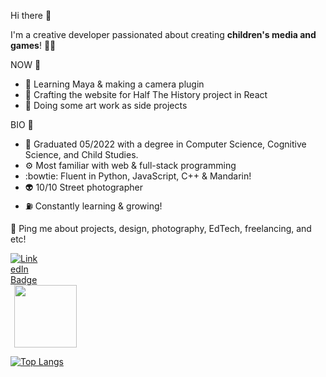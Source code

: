 Hi there 👋

I'm a creative developer passionated about creating **children's media and games**! 👶🏻


NOW 🌱
- 🎦  Learning Maya & making a camera plugin
- 👀 Crafting the website for Half The History project in React
- 🌈 Doing some art work as side projects 


BIO 🍟
- 🧠 Graduated 05/2022 with a degree in Computer Science, Cognitive Science, and Child Studies. 
- ⚙️ Most familiar with web & full-stack programming
- :bowtie: Fluent in Python, JavaScript, C++ & Mandarin! 
- 👽 10/10 Street photographer 
- ⛽ Constantly learning & growing!



💬 Ping me about projects, design, photography, EdTech, freelancing, and etc!
<div>
  <div style='width:30%'>
    <div id="badges" style='width:50px;'>
      <a href="https://www.linkedin.com/in/mengqi-irina-wang-2290bb153/">
        <img src="https://img.shields.io/badge/LinkedIn-blue?style=for-the-badge&logo=linkedin&logoColor=white" alt="LinkedIn Badge"/>
      </a>
  </div>
  <div style='width:70%'>
    <div id="header" align="right" >
      <img src="https://media.giphy.com/media/M9gbBd9nbDrOTu1Mqx/giphy.gif" width="100"/>
    </div>
  </div>
</div>


<!-- [![GitHub Streak](https://github-readme-streak-stats.herokuapp.com/?user=irina-wang)](https://git.io/streak-stats) -->

[![Top Langs](https://github-readme-stats.vercel.app/api/top-langs/?username=irina-wang&layout=compact&theme=vision-friendly-dark)](https://github.com/anuraghazra/github-readme-stats)